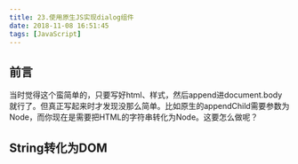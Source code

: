 ```yaml
---
title: 23.使用原生JS实现dialog组件
date: 2018-11-08 16:51:45
tags: [JavaScript]
---
```

## 前言
当时觉得这个蛮简单的，只要写好html、样式，然后append进document.body就行了。但真正写起来时才发现没那么简单。比如原生的appendChild需要参数为Node，而你现在是需要把HTML的字符串转化为Node。这要怎么做呢？

## String转化为DOM
